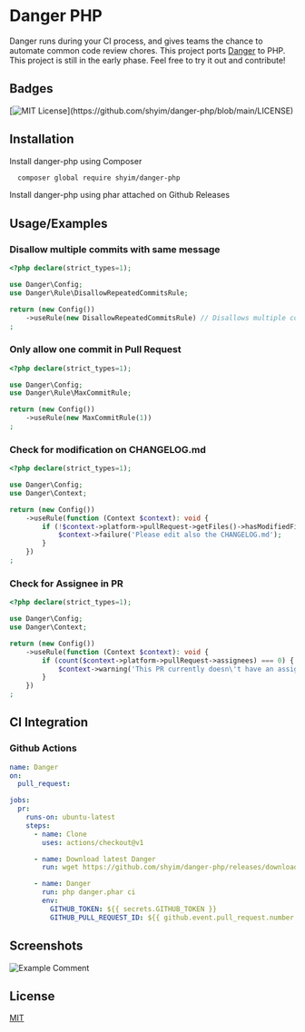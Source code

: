 
# Danger PHP

Danger runs during your CI process, and gives teams the chance to automate common code review chores.
This project ports [Danger](https://danger.systems/ruby/) to PHP.
This project is still in the early phase. Feel free to try it out and contribute!




## Badges

[![MIT License](https://img.shields.io/apm/l/atomic-design-ui.svg?)](https://github.com/shyim/danger-php/blob/main/LICENSE)



## Installation

Install danger-php using Composer

```bash 
  composer global require shyim/danger-php
```

Install danger-php using phar attached on Github Releases
## Usage/Examples

### Disallow multiple commits with same message

```php
<?php declare(strict_types=1);

use Danger\Config;
use Danger\Rule\DisallowRepeatedCommitsRule;

return (new Config())
    ->useRule(new DisallowRepeatedCommitsRule) // Disallows multiple commits with the same message
;
```

### Only allow one commit in Pull Request

```php
<?php declare(strict_types=1);

use Danger\Config;
use Danger\Rule\MaxCommitRule;

return (new Config())
    ->useRule(new MaxCommitRule(1))
;


```

### Check for modification on CHANGELOG.md

```php
<?php declare(strict_types=1);

use Danger\Config;
use Danger\Context;

return (new Config())
    ->useRule(function (Context $context): void {
        if (!$context->platform->pullRequest->getFiles()->hasModifiedFile('CHANGELOG.md')) {
            $context->failure('Please edit also the CHANGELOG.md');
        }
    })
;

```

### Check for Assignee in PR

```php
<?php declare(strict_types=1);

use Danger\Config;
use Danger\Context;

return (new Config())
    ->useRule(function (Context $context): void {
        if (count($context->platform->pullRequest->assignees) === 0) {
            $context->warning('This PR currently doesn\'t have an assignee');
        }
    })
;

```

## CI Integration

### Github Actions

```yaml
name: Danger
on:
  pull_request:

jobs:
  pr:
    runs-on: ubuntu-latest
    steps:
      - name: Clone
        uses: actions/checkout@v1

      - name: Download latest Danger
        run: wget https://github.com/shyim/danger-php/releases/download/0.0.1/danger.phar

      - name: Danger
        run: php danger.phar ci
        env:
          GITHUB_TOKEN: ${{ secrets.GITHUB_TOKEN }}
          GITHUB_PULL_REQUEST_ID: ${{ github.event.pull_request.number }}
```

## Screenshots

![Example Comment](https://i.imgur.com/e2OEChE.png)


## License

[MIT](https://choosealicense.com/licenses/mit/)

  